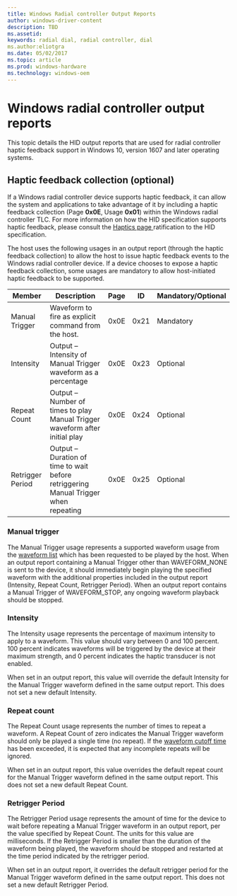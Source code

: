 ```yaml
---
title: Windows Radial controller Output Reports
author: windows-driver-content
description: TBD
ms.assetid:
keywords: radial dial, radial controller, dial
ms.author:eliotgra
ms.date: 05/02/2017
ms.topic: article
ms.prod: windows-hardware
ms.technology: windows-oem
---
```


# Windows radial controller output reports

This topic details the HID output reports that are used for radial controller haptic feedback support in Windows 10, version 1607 and later operating systems.

## Haptic feedback collection (optional)

If a Windows radial controller device supports haptic feedback, it can allow the system and applications to take advantage of it by including a haptic feedback collection (Page **0x0E**, Usage **0x01**) within the Windows radial controller TLC. For more information on how the HID specification supports haptic feedback, please consult the [Haptics page ](http://www.usb.org/developers/hidpage/HUTRR63b_-_Haptics_Page_Redline.pdf) ratification to the HID specification.

The host uses the following usages in an output report (through the haptic feedback collection) to allow the host to issue haptic feedback events to the Windows radial controller device. If a device chooses to expose a haptic feedback collection, some usages are mandatory to allow host-initiated haptic feedback to be supported.

| Member | Description | Page | ID | Mandatory/Optional |
| ---| --- | --- | --- | --- |
| Manual Trigger | Waveform to fire as explicit command from the host. | 0x0E | 0x21 | Mandatory |
| Intensity | Output – Intensity of Manual Trigger waveform as a percentage | 0x0E | 0x23 | Optional |
| Repeat Count | Output – Number of times to play Manual Trigger waveform after initial play | 0x0E | 0x24 | Optional |
| Retrigger Period | Output – Duration of time to wait before retriggering Manual Trigger when repeating | 0x0E | 0x25 | Optional |

### Manual trigger

The Manual Trigger usage represents a supported waveform usage from the [waveform list](radial-controller-feature-reports.md) which has been requested to be played by the host. When an output report containing a Manual Trigger other than WAVEFORM_NONE is sent to the device, it should immediately begin playing the specified waveform with the additional properties included in the output report (Intensity, Repeat Count, Retrigger Period). When an output report contains a Manual Trigger of WAVEFORM_STOP, any ongoing waveform playback should be stopped.

### Intensity

The Intensity usage represents the percentage of maximum intensity to apply to a waveform. This value should vary between 0 and 100 percent. 100 percent indicates waveforms will be triggered by the device at their maximum strength, and 0 percent indicates the haptic transducer is not enabled.

When set in an output report, this value will override the default Intensity for the Manual Trigger waveform defined in the same output report. This does not set a new default Intensity.

### Repeat count

The Repeat Count usage represents the number of times to repeat a waveform. A Repeat Count of zero indicates the Manual Trigger waveform should only be played a single time (no repeat). If the [waveform cutoff time]() has been exceeded, it is expected that any incomplete repeats will be ignored.

When set in an output report, this value overrides the default repeat count for the Manual Trigger waveform defined in the same output report. This does not set a new default Repeat Count.

### Retrigger Period

The Retrigger Period usage represents the amount of time for the device to wait before repeating a Manual Trigger waveform in an output report, per the value specified by Repeat Count. The units for this value are milliseconds. If the Retrigger Period is smaller than the duration of the waveform being played, the waveform should be stopped and restarted at the time period indicated by the retrigger period.

When set in an output report, it overrides the default retrigger period for the Manual Trigger waveform defined in the same output report. This does not set a new default Retrigger Period.
